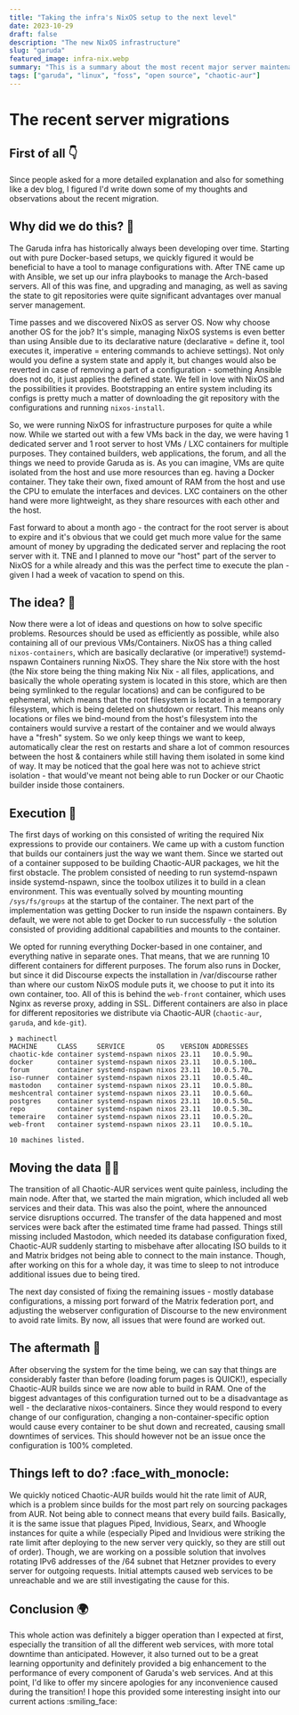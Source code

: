 ```yaml
---
title: "Taking the infra's NixOS setup to the next level"
date: 2023-10-29
draft: false
description: "The new NixOS infrastructure"
slug: "garuda"
featured_image: infra-nix.webp
summary: "This is a summary about the most recent major server maintenance we had at Garuda Linux / Chaotic-AUR :wrench:"
tags: ["garuda", "linux", "foss", "open source", "chaotic-aur"]
---
```


# The recent server migrations

## First of all :point_down:

Since people asked for a more detailed explanation and also for something like a dev blog, I figured
I'd write down some of my thoughts and observations about the recent migration.

## Why did we do this? :eyes:

The Garuda infra has historically always been developing over time. Starting out with pure Docker-based setups, we quickly figured it would be beneficial to have a tool to manage configurations with. After TNE came up with Ansible, we set up our infra playbooks to manage the Arch-based servers. All of this was fine, and upgrading and managing, as well as saving the state to git repositories were quite significant advantages over manual server management.

Time passes and we discovered NixOS as server OS. Now why choose another OS for the job? It's simple, managing NixOS systems is even better than using Ansible due to its declarative nature (declarative = define it, tool executes it, imperative = entering commands to achieve settings). Not only would you define a system state and apply it, but changes would also be reverted in case of removing a part of a configuration - something Ansible does not do, it just applies the defined state. We fell in love with NixOS and the possibilities it provides. Bootstrapping an entire system including its configs is pretty much a matter of downloading the git repository with the configurations and running `nixos-install`.

So, we were running NixOS for infrastructure purposes for quite a while now. While we started out with a few VMs back in the day, we were having 1 dedicated server and 1 root server to host VMs / LXC containers for multiple purposes. They contained builders, web applications, the forum, and all the things we need to provide Garuda as is. As you can imagine, VMs are quite isolated from the host and use more resources than eg. having a Docker container. They take their own, fixed amount of RAM from the host and use the CPU to emulate the interfaces and devices. LXC containers on the other hand were more lightweight, as they share resources with each other and the host.

Fast forward to about a month ago - the contract for the root server is about to expire and it's obvious that we could get much more value for the same amount of money by upgrading the dedicated server and replacing the root server with it. TNE and I planned to move our "host" part of the server to NixOS for a while already and this was the perfect time to execute the plan - given I had a week of vacation to spend on this.

## The idea? :thinking:

Now there were a lot of ideas and questions on how to solve specific problems. Resources should be used as efficiently as possible, while
also containing all of our previous VMs/Containers. NixOS has a thing called `nixos-containers`, which are basically declarative (or imperative!)
systemd-nspawn Containers running NixOS. They share the Nix store with the host (the Nix store being the thing making Nix Nix - all files, applications, and basically the whole operating system is located in this store, which are then being symlinked to the regular locations) and can be configured to be
ephemeral, which means that the root filesystem is located in a temporary filesystem, which is being deleted on shutdown or restart. This means only locations or files we bind-mound from the host's filesystem into the containers would survive a restart of the container and we would always have a "fresh" system.
So we only keep things we want to keep, automatically clear the rest on restarts and share a lot of common resources between the host & containers while still having them isolated in some kind of way. It may be noticed that the goal here was not to achieve strict isolation - that would've meant not being able to run Docker or our Chaotic builder inside those containers.

## Execution :wrench:

The first days of working on this consisted of writing the required Nix expressions to provide our containers. We came up with a custom function that builds our containers just the way we want them. Since we started out of a container supposed to be building Chaotic-AUR packages, we hit the first obstacle. The problem consisted of needing to run systemd-nspawn inside systemd-nspawn, since the toolbox utilizes it to build in a clean environment. This was eventually solved by mounting mounting `/sys/fs/groups` at the startup of the container. The next part of the implementation was getting Docker to run inside the nspawn containers. By default, we were not able to get Docker to run successfully - the solution consisted of providing additional capabilities and mounts to the container.

We opted for running everything Docker-based in one container, and everything native in separate ones. That means, that we are running 10 different containers for different purposes. The forum also runs in Docker, but since it did Discourse expects the installation in /var/discourse rather than where our custom NixOS module puts it, we choose to put it into its own container, too. All of this is behind the `web-front` container, which uses Nginx as reverse proxy, adding in SSL. Different containers are also in place for different repositories we distribute via Chaotic-AUR (`chaotic-aur`, `garuda`, and `kde-git`).

```
❯ machinectl
MACHINE     CLASS     SERVICE        OS    VERSION ADDRESSES
chaotic-kde container systemd-nspawn nixos 23.11   10.0.5.90…
docker      container systemd-nspawn nixos 23.11   10.0.5.100…
forum       container systemd-nspawn nixos 23.11   10.0.5.70…
iso-runner  container systemd-nspawn nixos 23.11   10.0.5.40…
mastodon    container systemd-nspawn nixos 23.11   10.0.5.80…
meshcentral container systemd-nspawn nixos 23.11   10.0.5.60…
postgres    container systemd-nspawn nixos 23.11   10.0.5.50…
repo        container systemd-nspawn nixos 23.11   10.0.5.30…
temeraire   container systemd-nspawn nixos 23.11   10.0.5.20…
web-front   container systemd-nspawn nixos 23.11   10.0.5.10…

10 machines listed.
```

## Moving the data :man_technologist:

The transition of all Chaotic-AUR services went quite painless, including the main node. After that, we started the main migration, which included all web services and their data. This was also the point, where the announced service disruptions occurred. The transfer of the data happened and most services were back after the estimated time frame had passed. Things still missing included Mastodon, which needed its database configuration fixed, Chaotic-AUR suddenly starting to misbehave after allocating ISO builds to it and Matrix bridges not being able to connect to the main instance. Though, after working on this for a whole day, it was time to sleep to not introduce additional issues due to being tired.

The next day consisted of fixing the remaining issues - mostly database configurations, a missing port forward of the Matrix federation port, and adjusting the webserver configuration of Discourse to the new environment to avoid rate limits. By now, all issues that were found are worked out.

## The aftermath :rocket:

After observing the system for the time being, we can say that things are considerably faster than before (loading forum pages is QUICK!), especially Chaotic-AUR builds since we are now able to build in RAM. One of the biggest advantages of this configuration turned out to be a disadvantage as well - the declarative nixos-containers. Since they would respond to every change of our configuration, changing a non-container-specific option would cause every container to be shut down and recreated, causing small downtimes of services. This should however not be an issue once the configuration is 100% completed.

## Things left to do? :face_with_monocle:

We quickly noticed Chaotic-AUR builds would hit the rate limit of AUR, which is a problem since builds for the most part rely on sourcing packages from AUR. Not being able to connect means that every build fails. Basically, it is the same issue that plagues Piped, Invidious, Searx, and Whoogle instances for quite a while (especially Piped and Invidious were striking the rate limit after deploying to the new server very quickly, so they are still out of order). Though, we are working on a possible solution that involves rotating IPv6 addresses of the /64 subnet that Hetzner provides to every server for outgoing requests. Initial attempts caused web services to be unreachable and we are still investigating the cause for this.

## Conclusion :earth_africa:

This whole action was definitely a bigger operation than I expected at first, especially the transition of all the different web services, with more total downtime than anticipated. However, it also turned out to be a great learning opportunity and definitely provided a big enhancement to the performance of every component of Garuda's web services. And at this point, I'd like to offer my sincere apologies for any inconvenience caused during the transition! I hope this provided some interesting insight into our current actions :smiling_face:

